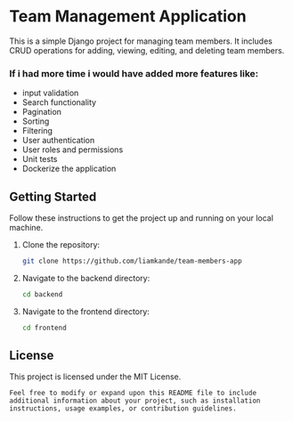 # Team Management Application
This is a simple Django project for managing team members. It includes CRUD operations for adding, viewing, editing, and deleting team members.

### If i had more time i would have added more features like:
- input validation
- Search functionality
- Pagination       
- Sorting
- Filtering
- User authentication
- User roles and permissions
- Unit tests
- Dockerize the application

## Getting Started

Follow these instructions to get the project up and running on your local machine.

1. Clone the repository:

   ```bash
   git clone https://github.com/liamkande/team-members-app
   ```

2. Navigate to the backend directory:

   ```bash
   cd backend
   ```
   
3. Navigate to the frontend directory:

   ```bash
   cd frontend
   ```
## License

This project is licensed under the MIT License.
``` 
Feel free to modify or expand upon this README file to include additional information about your project, such as installation instructions, usage examples, or contribution guidelines.
```

